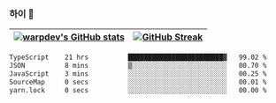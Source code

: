 
### 하이 👋
[![warpdev's GitHub stats](https://github-readme-stats.vercel.app/api?username=warpdev&show_icons=true&theme=vue-dark)](#) |[![GitHub Streak](https://github-readme-streak-stats.herokuapp.com/?user=warpdev&theme=dark)](#)
--- | --- |
<!--START_SECTION:waka-->

```txt
TypeScript    21 hrs          ████████████████████████▓   99.02 %
JSON          8 mins          ▒░░░░░░░░░░░░░░░░░░░░░░░░   00.70 %
JavaScript    3 mins          ░░░░░░░░░░░░░░░░░░░░░░░░░   00.25 %
SourceMap     0 secs          ░░░░░░░░░░░░░░░░░░░░░░░░░   00.01 %
yarn.lock     0 secs          ░░░░░░░░░░░░░░░░░░░░░░░░░   00.00 %
```

<!--END_SECTION:waka-->

<!--
**warpdev/warpdev** is a ✨ _special_ ✨ repository because its `README.md` (this file) appears on your GitHub profile.

Here are some ideas to get you started:

- 🔭 I’m currently working on ...
- 🌱 I’m currently learning ...
- 👯 I’m looking to collaborate on ...
- 🤔 I’m looking for help with ...
- 💬 Ask me about ...
- 📫 How to reach me: ...
- 😄 Pronouns: ...
- ⚡ Fun fact: ...
-->
